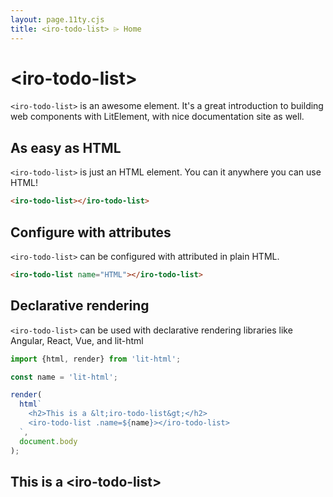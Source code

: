 ```yaml
---
layout: page.11ty.cjs
title: <iro-todo-list> ⌲ Home
---
```


# &lt;iro-todo-list>

`<iro-todo-list>` is an awesome element. It's a great introduction to building web components with LitElement, with nice documentation site as well.

## As easy as HTML

<section class="columns">
  <div>

`<iro-todo-list>` is just an HTML element. You can it anywhere you can use HTML!

```html
<iro-todo-list></iro-todo-list>
```

  </div>
  <div>

<iro-todo-list></iro-todo-list>

  </div>
</section>

## Configure with attributes

<section class="columns">
  <div>

`<iro-todo-list>` can be configured with attributed in plain HTML.

```html
<iro-todo-list name="HTML"></iro-todo-list>
```

  </div>
  <div>

<iro-todo-list name="HTML"></iro-todo-list>

  </div>
</section>

## Declarative rendering

<section class="columns">
  <div>

`<iro-todo-list>` can be used with declarative rendering libraries like Angular, React, Vue, and lit-html

```js
import {html, render} from 'lit-html';

const name = 'lit-html';

render(
  html`
    <h2>This is a &lt;iro-todo-list&gt;</h2>
    <iro-todo-list .name=${name}></iro-todo-list>
  `,
  document.body
);
```

  </div>
  <div>

<h2>This is a &lt;iro-todo-list&gt;</h2>
<iro-todo-list name="lit-html"></iro-todo-list>

  </div>
</section>
